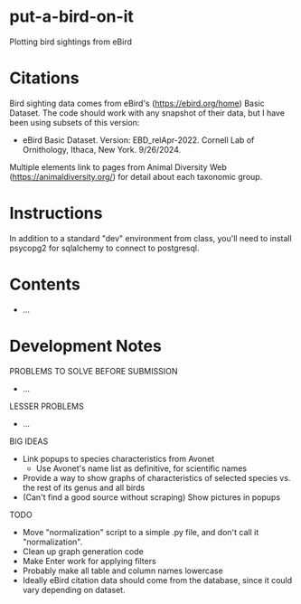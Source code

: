 # put-a-bird-on-it
Plotting bird sightings from eBird

# Citations
Bird sighting data comes from eBird's (https://ebird.org/home) Basic Dataset. The code should work with any snapshot of their data, but I have been using subsets of this version:
* eBird Basic Dataset. Version: EBD_relApr-2022. Cornell Lab of Ornithology, Ithaca, New York. 9/26/2024.

Multiple elements link to pages from Animal Diversity Web (https://animaldiversity.org/) for detail about each taxonomic group.

# Instructions

In addition to a standard "dev" environment from class, you'll need to install psycopg2 for sqlalchemy to connect to postgresql.

# Contents
* ...

# Development Notes

PROBLEMS TO SOLVE BEFORE SUBMISSION
* ...

LESSER PROBLEMS
* ...

BIG IDEAS
* Link popups to species characteristics from Avonet
  * Use Avonet's name list as definitive, for scientific names
* Provide a way to show graphs of characteristics of selected species vs. the rest of its genus and all birds
* (Can't find a good source without scraping) Show pictures in popups

TODO
* Move "normalization" script to a simple .py file, and don't call it "normalization".
* Clean up graph generation code
* Make Enter work for applying filters
* Probably make all table and column names lowercase
* Ideally eBird citation data should come from the database, since it could vary depending on dataset.
